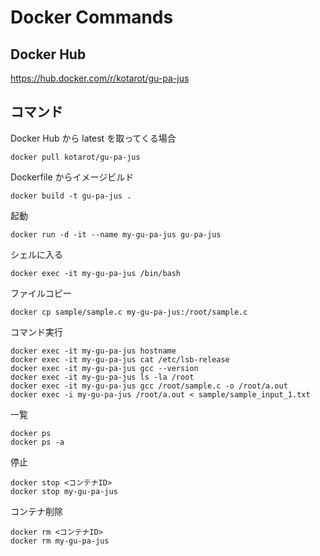# Docker Commands

## Docker Hub

https://hub.docker.com/r/kotarot/gu-pa-jus

## コマンド

Docker Hub から latest を取ってくる場合
```
docker pull kotarot/gu-pa-jus
```

Dockerfile からイメージビルド
```
docker build -t gu-pa-jus .
```

起動
```
docker run -d -it --name my-gu-pa-jus gu-pa-jus
```

シェルに入る
```
docker exec -it my-gu-pa-jus /bin/bash
```

ファイルコピー
```
docker cp sample/sample.c my-gu-pa-jus:/root/sample.c
```

コマンド実行
```
docker exec -it my-gu-pa-jus hostname
docker exec -it my-gu-pa-jus cat /etc/lsb-release
docker exec -it my-gu-pa-jus gcc --version
docker exec -it my-gu-pa-jus ls -la /root
docker exec -it my-gu-pa-jus gcc /root/sample.c -o /root/a.out
docker exec -i my-gu-pa-jus /root/a.out < sample/sample_input_1.txt
```

一覧
```
docker ps
docker ps -a
```

停止
```
docker stop <コンテナID>
docker stop my-gu-pa-jus
```

コンテナ削除
```
docker rm <コンテナID>
docker rm my-gu-pa-jus
```
